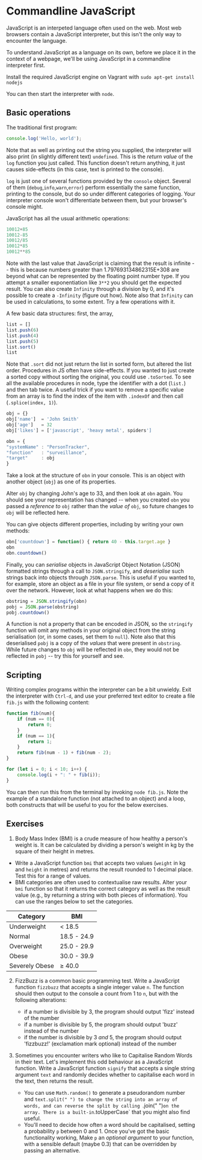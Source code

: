 # Commandline JavaScript

JavaScript is an interpeted language often used on the web. Most web browsers
contain a JavaScript interpreter, but this isn't the only way to encounter the
language.

To understand JavaScript as a language on its own, before we place it in the
context of a webpage, we'll be using JavaScript in a commandline interpreter
first.

Install the required JavaScript engine on Vagrant with `sudo apt-get install
nodejs`

You can then start the interpreter with `node`.

## Basic operations

The traditional first program:

```js
console.log('Hello, world');
```

Note that as well as printing out the string you supplied, the interpreter will
also print (in slightly different text) `undefined`. This is the _return value_
of the `log` function you just called. This function doesn't return anything, it
just causes side-effects (in this case, text is printed to the console).

`log` is just one of several functions provided by the `console` object. Several
of them (`debug`,`info`,`warn`,`error`) perform essentially the same function,
printing to the console, but do so under different categories of logging. Your 
interpreter console won't differentiate between them, but your browser's console
might.

JavaScript has all the usual arithmetic operations:

```js
10012+85
10012-85
10012/85
10012*85
10012**85
```

Note with the last value that JavaScript is claiming that the result is
infinite -- this is because numbers greater than 1.797693134862315E+308 are
beyond what can be represented by the floating point number type. If you attempt
a smaller exponentiation like `3**2` you should get the expected result. You can
also create `Infinity` through a division by 0, and it's possible to create a
`-Infinity` (figure out how). Note also that `Infinity` can be used in
calculations, to some extent. Try a few operations with it.

A few basic data structures: first, the array,

```js 
list = []
list.push(6)
list.push(4)
list.push(5)
list.sort()
list
```

Note that `.sort` did not just return the list in sorted form, but altered the
list order.  Procedures in JS often have side-effects. If you wanted to just
create a sorted copy without sorting the original, you could use `.toSorted`. To
see all the available procedures in node, type the identifier with a dot
(`list.`) and then tab twice. A useful trick if you want to remove a specific
value from an array is to find the index of the item with `.indexOf` and then
call (`.splice(index, 1)`). 


```js 
obj = {}
obj['name']  = 'John Smith'
obj['age']   = 32
obj['likes'] = ['javascript', 'heavy metal', spiders']

obn = {
"systemName" : "PersonTracker",
"function"   : "surveillance", 
"target"     : obj
}
```

Take a look at the structure of `obn` in your console. This is an object with
another object (`obj`) as one of its properties.

Alter `obj` by changing John's age to 33, and then look at `obn` again. You
should see your representation has changed -- when you created `obn` you passed
a _reference to_ `obj` rather than the _value of_ `obj`, so future changes to
`obj` will be reflected here.

You can give objects different properties, including by writing your own
methods:

```js
obn['countdown'] = function() { return 40 - this.target.age }
obn
obn.countdown()
```

Finally, you can _serialise_ objects in JavaScript Object Notation (JSON)
formatted strings through a call to `JSON.stringify`, and _deserialise_ such
strings back into objects through `JSON.parse`. This is useful if you wanted to,
for example, store an object as a file in your file system, or send a copy of it
over the network. However, look at what happens when we do this:

```js
obstring = JSON.stringify(obn)
pobj = JSON.parse(obstring)
pobj.countdown()
```

A function is not a property that can be encoded in JSON, so the `stringify`
function will omit any methods in your original object from the string
serialisation (or, in some cases, set them to `null`). Note also that this
deserialised `pobj` is a copy of the _values_ that were present in `obstring`.
While future changes to `obj` will be reflected in `obn`, they would not be
reflected in `pobj` -- try this for yourself and see.


## Scripting

Writing complex programs within the interpreter can be a bit unwieldy.
Exit the interpreter with `Ctrl-d`, and use your preferred text editor to
create a file `fib.js` with the following content:

```js
function fib(num){
    if (num == 0){
        return 0;
    }
    if (num == 1){
        return 1;
    }
    return fib(num - 1) + fib(num - 2);
}

for (let i = 0; i < 10; i++) {
	console.log(i + ": " + fib(i));
}
```

You can then run this from the terminal by invoking `node fib.js`. Note the
example of a standalone function (not attached to an object) and a loop, both
constructs that will be useful to you for the below exercises.


## Exercises

1. Body Mass Index (BMI) is a crude measure of how healthy a person's weight is. It can be calculated by dividing a person's weight in kg by the square of their height in metres. 
 - Write a JavaScript function `bmi` that accepts two values (`weight` in kg and
   `height` in metres) and returns the result rounded to 1 decimal place. Test this 
    for a range of values.
 - BMI categories are often used to contextualise raw results. Alter your `bmi`
   function so that it returns the correct category as well as the result value
(e.g., by returning a string with both pieces of information). You can use the
ranges below to set the categories.

|     Category   |      BMI    |
|----------------|-------------|
| Underweight    | < 18.5      |
| Normal         | 18.5 - 24.9 |
| Overweight     | 25.0 - 29.9 |
| Obese          | 30.0 - 39.9 |
| Severely Obese | &ge; 40.0   |


2. FizzBuzz is a common basic programming test. Write a JavaScript function `fizzbuzz` that
   accepts a single integer value `n`. The function should then output to the
console a count from 1 to `n`, but with the following alterations:
    - if a number is divisible by 3, the program should output 'fizz' instead of
      the number
    - if a number is divisible by 5, the program should output 'buzz' instead of
      the number
    - if the number is divisible by 3 _and_ 5, the program should output
      'fizzbuzz!' (exclamation mark optional) instead of the number

3. Sometimes you encounter writers who like to Capitalise Random Words in their
   text. Let's implement this odd behaviour as a JavaScript function. Write a
JavaScript function `signify` that accepts a single string argument `text` and 
randomly decides whether to capitalise each word in the text, then returns the
result.
    - You can use `Math.random()` to generate a pseudorandom number and
      `text.split(" ") to change the string into an array of words, and can
reverse the split by calling `.join(" ")` on the array. There is a built-in
`.toUpperCase` that you might also find useful.
    - You'll need to decide how often a word should be capitalised, setting a
      probability `p` between 0 and 1. Once you've got the basic functionality
      working, Make `p` an _optional argument_ to your function, with a sensible 
      default (maybe 0.3) that can be overridden by passing an alternative.

